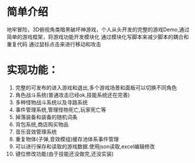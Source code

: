 # 简单介绍
地牢冒险，3D俯视角类暗黑破坏神游戏，个人从头开发的完整的游戏Demo,通过简单的游戏框架，将游戏功能开发模块化
通过模块化写脚本来减少脚本的耦合和重复代码
通过鼠标点击来进行移动和攻击
# 实现功能：
1. 完整的可发布的进入游戏和退出,多个游戏场景和面板可以切换不同角色
2. 角色战斗系统(普通攻击已经ok,技能系统还在完善)
3. 多种怪物战斗系统以及寻路系统
4. 事件管理系统,管理怪物死亡,玩家死亡等
5. 掉落装备和装备的随机词条
6. 背包系统,商店购买物品
7. 音乐音效管理系统
8. 重复物体(子弹,音效模组)缓存池体系事件管理
9. 可以进行保存和读取的游戏数据.使用json读取,excel编辑修改
10. 键位修改功能(由于技能还没做完,还没实装)
